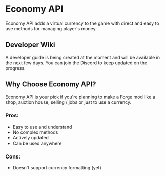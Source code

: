 # Economy API
Economy API adds a virtual currency to the game with direct and easy to use methods for managing player's money.

## Developer Wiki
A developer guide is being created at the moment and will be available in the next few days. You can join the Discord to keep updated on the progress.

## Why Choose Economy API?
Economy API is your pick if you're planning to make a Forge mod like a shop, auction house, selling / jobs or just to use a currency.

### Pros:
- Easy to use and understand
- No complex methods
- Actively updated
- Can be used anywhere
### Cons:
- Doesn't support currency formatting (yet)

